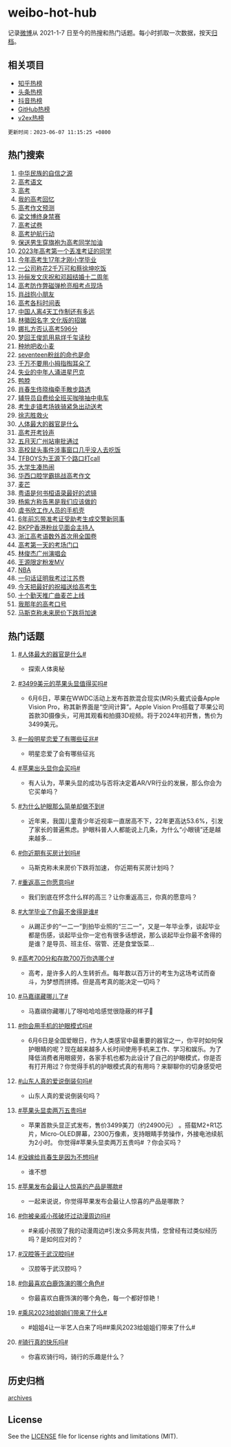 # weibo-hot-hub

记录[微博](https://www.weibo.com)从 2021-1-7 日至今的热搜和热门话题。每小时抓取一次数据，按天[归档](archives)。

## 相关项目

- [知乎热榜](https://github.com/lonnyzhang423/zhihu-hot-hub)
- [头条热榜](https://github.com/lonnyzhang423/toutiao-hot-hub)
- [抖音热榜](https://github.com/lonnyzhang423/douyin-hot-hub)
- [GitHub热榜](https://github.com/lonnyzhang423/github-hot-hub)
- [v2ex热榜](https://github.com/lonnyzhang423/v2ex-hot-hub)


`更新时间：2023-06-07 11:15:25 +0800`

## 热门搜索

1. [中华民族的自信之源](https://m.weibo.cn/search?containerid=100103type%3D1%26t%3D10%26q%3D%23%E4%B8%AD%E5%8D%8E%E6%B0%91%E6%97%8F%E7%9A%84%E8%87%AA%E4%BF%A1%E4%B9%8B%E6%BA%90%23&stream_entry_id=51&isnewpage=1&extparam=seat%3D1%26stream_entry_id%3D51%26c_type%3D51%26dgr%3D0%26cate%3D10103%26pos%3D0%26filter_type%3Drealtimehot%26display_time%3D1686107724%26pre_seqid%3D168610772413801970589&luicode=10000011&lfid=106003type%253D25%2526t%253D3%2526disable_hot%253D1%2526filter_type%253Drealtimehot)
1. [高考语文](https://m.weibo.cn/search?containerid=100103type%3D1%26t%3D10%26q%3D%E9%AB%98%E8%80%83%E8%AF%AD%E6%96%87&stream_entry_id=31&isnewpage=1&extparam=seat%3D1%26filter_type%3Drealtimehot%26c_type%3D31%26q%3D%25E9%25AB%2598%25E8%2580%2583%25E8%25AF%25AD%25E6%2596%2587%26pos%3D0%26stream_entry_id%3D31%26lcate%3D5001%26flag%3D4%26dgr%3D0%26realpos%3D1%26cate%3D5001%26band_rank%3D1%26display_time%3D1686107724%26pre_seqid%3D168610772413801970589&luicode=10000011&lfid=106003type%253D25%2526t%253D3%2526disable_hot%253D1%2526filter_type%253Drealtimehot)
1. [高考](https://m.weibo.cn/search?containerid=100103type%3D1%26t%3D10%26q%3D%E9%AB%98%E8%80%83&stream_entry_id=31&isnewpage=1&extparam=seat%3D1%26filter_type%3Drealtimehot%26c_type%3D31%26q%3D%25E9%25AB%2598%25E8%2580%2583%26pos%3D1%26stream_entry_id%3D31%26lcate%3D5001%26flag%3D4%26dgr%3D0%26realpos%3D2%26cate%3D5001%26band_rank%3D2%26display_time%3D1686107724%26pre_seqid%3D168610772413801970589&luicode=10000011&lfid=106003type%253D25%2526t%253D3%2526disable_hot%253D1%2526filter_type%253Drealtimehot)
1. [我的高考回忆](https://m.weibo.cn/search?containerid=100103type%3D1%26t%3D10%26q%3D%23%E6%88%91%E7%9A%84%E9%AB%98%E8%80%83%E5%9B%9E%E5%BF%86%23&stream_entry_id=31&isnewpage=1&extparam=seat%3D1%26filter_type%3Drealtimehot%26c_type%3D31%26q%3D%2523%25E6%2588%2591%25E7%259A%2584%25E9%25AB%2598%25E8%2580%2583%25E5%259B%259E%25E5%25BF%2586%2523%26pos%3D2%26stream_entry_id%3D31%26lcate%3D5001%26flag%3D0%26dgr%3D0%26realpos%3D3%26cate%3D5001%26band_rank%3D3%26display_time%3D1686107724%26pre_seqid%3D168610772413801970589&luicode=10000011&lfid=106003type%253D25%2526t%253D3%2526disable_hot%253D1%2526filter_type%253Drealtimehot)
1. [高考作文预测](https://m.weibo.cn/search?containerid=100103type%3D1%26t%3D10%26q%3D%23%E9%AB%98%E8%80%83%E4%BD%9C%E6%96%87%E9%A2%84%E6%B5%8B%23&stream_entry_id=31&isnewpage=1&extparam=seat%3D1%26filter_type%3Drealtimehot%26c_type%3D31%26q%3D%2523%25E9%25AB%2598%25E8%2580%2583%25E4%25BD%259C%25E6%2596%2587%25E9%25A2%2584%25E6%25B5%258B%2523%26pos%3D3%26stream_entry_id%3D31%26lcate%3D5001%26flag%3D0%26dgr%3D0%26realpos%3D4%26cate%3D5001%26band_rank%3D4%26display_time%3D1686107724%26pre_seqid%3D168610772413801970589&luicode=10000011&lfid=106003type%253D25%2526t%253D3%2526disable_hot%253D1%2526filter_type%253Drealtimehot)
1. [梁文博终身禁赛](https://m.weibo.cn/search?containerid=100103type%3D1%26t%3D10%26q%3D%23%E6%A2%81%E6%96%87%E5%8D%9A%E7%BB%88%E8%BA%AB%E7%A6%81%E8%B5%9B%23&stream_entry_id=31&isnewpage=1&extparam=seat%3D1%26filter_type%3Drealtimehot%26c_type%3D31%26q%3D%2523%25E6%25A2%2581%25E6%2596%2587%25E5%258D%259A%25E7%25BB%2588%25E8%25BA%25AB%25E7%25A6%2581%25E8%25B5%259B%2523%26pos%3D4%26stream_entry_id%3D31%26lcate%3D5001%26flag%3D2%26dgr%3D0%26realpos%3D5%26cate%3D5001%26band_rank%3D5%26display_time%3D1686107724%26pre_seqid%3D168610772413801970589&luicode=10000011&lfid=106003type%253D25%2526t%253D3%2526disable_hot%253D1%2526filter_type%253Drealtimehot)
1. [高考试卷](https://m.weibo.cn/search?containerid=100103type%3D1%26t%3D10%26q%3D%23%E9%AB%98%E8%80%83%E8%AF%95%E5%8D%B7%23&stream_entry_id=31&isnewpage=1&extparam=seat%3D1%26filter_type%3Drealtimehot%26c_type%3D31%26q%3D%2523%25E9%25AB%2598%25E8%2580%2583%25E8%25AF%2595%25E5%258D%25B7%2523%26pos%3D5%26stream_entry_id%3D31%26lcate%3D5001%26flag%3D1%26dgr%3D0%26realpos%3D6%26cate%3D5001%26band_rank%3D6%26display_time%3D1686107724%26pre_seqid%3D168610772413801970589&luicode=10000011&lfid=106003type%253D25%2526t%253D3%2526disable_hot%253D1%2526filter_type%253Drealtimehot)
1. [高考护航行动](https://m.weibo.cn/search?containerid=100103type%3D1%26t%3D10%26q%3D%23%E9%AB%98%E8%80%83%E6%8A%A4%E8%88%AA%E8%A1%8C%E5%8A%A8%23&stream_entry_id=31&isnewpage=1&extparam=seat%3D1%26filter_type%3Drealtimehot%26c_type%3D31%26adid%3D191638%26q%3D%2523%25E9%25AB%2598%25E8%2580%2583%25E6%258A%25A4%25E8%2588%25AA%25E8%25A1%258C%25E5%258A%25A8%2523%26pos%3D6%26stream_entry_id%3D31%26lcate%3D5001%26is_ad_pos%3D1%26dgr%3D0%26cate%3D5001%26band_rank%3D7%26display_time%3D1686107724%26pre_seqid%3D168610772413801970589&luicode=10000011&lfid=106003type%253D25%2526t%253D3%2526disable_hot%253D1%2526filter_type%253Drealtimehot)
1. [保送男生穿旗袍为高考同学加油](https://m.weibo.cn/search?containerid=100103type%3D1%26t%3D10%26q%3D%23%E4%BF%9D%E9%80%81%E7%94%B7%E7%94%9F%E7%A9%BF%E6%97%97%E8%A2%8D%E4%B8%BA%E9%AB%98%E8%80%83%E5%90%8C%E5%AD%A6%E5%8A%A0%E6%B2%B9%23&stream_entry_id=31&isnewpage=1&extparam=seat%3D1%26filter_type%3Drealtimehot%26c_type%3D31%26q%3D%2523%25E4%25BF%259D%25E9%2580%2581%25E7%2594%25B7%25E7%2594%259F%25E7%25A9%25BF%25E6%2597%2597%25E8%25A2%258D%25E4%25B8%25BA%25E9%25AB%2598%25E8%2580%2583%25E5%2590%258C%25E5%25AD%25A6%25E5%258A%25A0%25E6%25B2%25B9%2523%26pos%3D7%26stream_entry_id%3D31%26lcate%3D5001%26flag%3D0%26dgr%3D0%26realpos%3D7%26cate%3D5001%26band_rank%3D7%26display_time%3D1686107724%26pre_seqid%3D168610772413801970589&luicode=10000011&lfid=106003type%253D25%2526t%253D3%2526disable_hot%253D1%2526filter_type%253Drealtimehot)
1. [2023年高考第一个丢准考证的同学](https://m.weibo.cn/search?containerid=100103type%3D1%26t%3D10%26q%3D%232023%E5%B9%B4%E9%AB%98%E8%80%83%E7%AC%AC%E4%B8%80%E4%B8%AA%E4%B8%A2%E5%87%86%E8%80%83%E8%AF%81%E7%9A%84%E5%90%8C%E5%AD%A6%23&stream_entry_id=31&isnewpage=1&extparam=seat%3D1%26filter_type%3Drealtimehot%26c_type%3D31%26q%3D%25232023%25E5%25B9%25B4%25E9%25AB%2598%25E8%2580%2583%25E7%25AC%25AC%25E4%25B8%2580%25E4%25B8%25AA%25E4%25B8%25A2%25E5%2587%2586%25E8%2580%2583%25E8%25AF%2581%25E7%259A%2584%25E5%2590%258C%25E5%25AD%25A6%2523%26pos%3D8%26stream_entry_id%3D31%26lcate%3D5001%26flag%3D2%26dgr%3D0%26realpos%3D8%26cate%3D5001%26band_rank%3D8%26display_time%3D1686107724%26pre_seqid%3D168610772413801970589&luicode=10000011&lfid=106003type%253D25%2526t%253D3%2526disable_hot%253D1%2526filter_type%253Drealtimehot)
1. [今年高考生17年才刚小学毕业](https://m.weibo.cn/search?containerid=100103type%3D1%26t%3D10%26q%3D%23%E4%BB%8A%E5%B9%B4%E9%AB%98%E8%80%83%E7%94%9F17%E5%B9%B4%E6%89%8D%E5%88%9A%E5%B0%8F%E5%AD%A6%E6%AF%95%E4%B8%9A%23&stream_entry_id=31&isnewpage=1&extparam=seat%3D1%26filter_type%3Drealtimehot%26c_type%3D31%26q%3D%2523%25E4%25BB%258A%25E5%25B9%25B4%25E9%25AB%2598%25E8%2580%2583%25E7%2594%259F17%25E5%25B9%25B4%25E6%2589%258D%25E5%2588%259A%25E5%25B0%258F%25E5%25AD%25A6%25E6%25AF%2595%25E4%25B8%259A%2523%26pos%3D9%26stream_entry_id%3D31%26lcate%3D5001%26flag%3D16%26dgr%3D0%26realpos%3D9%26cate%3D5001%26band_rank%3D9%26display_time%3D1686107724%26pre_seqid%3D168610772413801970589&luicode=10000011&lfid=106003type%253D25%2526t%253D3%2526disable_hot%253D1%2526filter_type%253Drealtimehot)
1. [一公司称花2千万可和蔡徐坤吃饭](https://m.weibo.cn/search?containerid=100103type%3D1%26t%3D10%26q%3D%23%E4%B8%80%E5%85%AC%E5%8F%B8%E7%A7%B0%E8%8A%B12%E5%8D%83%E4%B8%87%E5%8F%AF%E5%92%8C%E8%94%A1%E5%BE%90%E5%9D%A4%E5%90%83%E9%A5%AD%23&stream_entry_id=31&isnewpage=1&extparam=seat%3D1%26filter_type%3Drealtimehot%26c_type%3D31%26q%3D%2523%25E4%25B8%2580%25E5%2585%25AC%25E5%258F%25B8%25E7%25A7%25B0%25E8%258A%25B12%25E5%258D%2583%25E4%25B8%2587%25E5%258F%25AF%25E5%2592%258C%25E8%2594%25A1%25E5%25BE%2590%25E5%259D%25A4%25E5%2590%2583%25E9%25A5%25AD%2523%26pos%3D10%26stream_entry_id%3D31%26lcate%3D5001%26flag%3D2%26dgr%3D0%26realpos%3D10%26cate%3D5001%26band_rank%3D10%26display_time%3D1686107724%26pre_seqid%3D168610772413801970589&luicode=10000011&lfid=106003type%253D25%2526t%253D3%2526disable_hot%253D1%2526filter_type%253Drealtimehot)
1. [孙俪发文庆祝和邓超结婚十二周年](https://m.weibo.cn/search?containerid=100103type%3D1%26t%3D10%26q%3D%23%E5%AD%99%E4%BF%AA%E5%8F%91%E6%96%87%E5%BA%86%E7%A5%9D%E5%92%8C%E9%82%93%E8%B6%85%E7%BB%93%E5%A9%9A%E5%8D%81%E4%BA%8C%E5%91%A8%E5%B9%B4%23&stream_entry_id=31&isnewpage=1&extparam=seat%3D1%26filter_type%3Drealtimehot%26c_type%3D31%26q%3D%2523%25E5%25AD%2599%25E4%25BF%25AA%25E5%258F%2591%25E6%2596%2587%25E5%25BA%2586%25E7%25A5%259D%25E5%2592%258C%25E9%2582%2593%25E8%25B6%2585%25E7%25BB%2593%25E5%25A9%259A%25E5%258D%2581%25E4%25BA%258C%25E5%2591%25A8%25E5%25B9%25B4%2523%26pos%3D11%26stream_entry_id%3D31%26lcate%3D5001%26flag%3D1%26dgr%3D0%26realpos%3D11%26cate%3D5001%26band_rank%3D11%26display_time%3D1686107724%26pre_seqid%3D168610772413801970589&luicode=10000011&lfid=106003type%253D25%2526t%253D3%2526disable_hot%253D1%2526filter_type%253Drealtimehot)
1. [高考防作弊磁弹枪亮相考点现场](https://m.weibo.cn/search?containerid=100103type%3D1%26t%3D10%26q%3D%23%E9%AB%98%E8%80%83%E9%98%B2%E4%BD%9C%E5%BC%8A%E7%A3%81%E5%BC%B9%E6%9E%AA%E4%BA%AE%E7%9B%B8%E8%80%83%E7%82%B9%E7%8E%B0%E5%9C%BA%23&stream_entry_id=31&isnewpage=1&extparam=seat%3D1%26filter_type%3Drealtimehot%26c_type%3D31%26q%3D%2523%25E9%25AB%2598%25E8%2580%2583%25E9%2598%25B2%25E4%25BD%259C%25E5%25BC%258A%25E7%25A3%2581%25E5%25BC%25B9%25E6%259E%25AA%25E4%25BA%25AE%25E7%259B%25B8%25E8%2580%2583%25E7%2582%25B9%25E7%258E%25B0%25E5%259C%25BA%2523%26pos%3D12%26stream_entry_id%3D31%26lcate%3D5001%26flag%3D1%26dgr%3D0%26realpos%3D12%26cate%3D5001%26band_rank%3D12%26display_time%3D1686107724%26pre_seqid%3D168610772413801970589&luicode=10000011&lfid=106003type%253D25%2526t%253D3%2526disable_hot%253D1%2526filter_type%253Drealtimehot)
1. [肖战抱小朋友](https://m.weibo.cn/search?containerid=100103type%3D1%26t%3D10%26q%3D%23%E8%82%96%E6%88%98%E6%8A%B1%E5%B0%8F%E6%9C%8B%E5%8F%8B%23&stream_entry_id=31&isnewpage=1&extparam=seat%3D1%26filter_type%3Drealtimehot%26c_type%3D31%26q%3D%2523%25E8%2582%2596%25E6%2588%2598%25E6%258A%25B1%25E5%25B0%258F%25E6%259C%258B%25E5%258F%258B%2523%26pos%3D13%26stream_entry_id%3D31%26lcate%3D5001%26flag%3D1%26dgr%3D0%26realpos%3D13%26cate%3D5001%26band_rank%3D13%26display_time%3D1686107724%26pre_seqid%3D168610772413801970589&luicode=10000011&lfid=106003type%253D25%2526t%253D3%2526disable_hot%253D1%2526filter_type%253Drealtimehot)
1. [高考各科时间表](https://m.weibo.cn/search?containerid=100103type%3D1%26t%3D10%26q%3D%23%E9%AB%98%E8%80%83%E5%90%84%E7%A7%91%E6%97%B6%E9%97%B4%E8%A1%A8%23&stream_entry_id=31&isnewpage=1&extparam=seat%3D1%26filter_type%3Drealtimehot%26c_type%3D31%26q%3D%2523%25E9%25AB%2598%25E8%2580%2583%25E5%2590%2584%25E7%25A7%2591%25E6%2597%25B6%25E9%2597%25B4%25E8%25A1%25A8%2523%26pos%3D14%26stream_entry_id%3D31%26lcate%3D5001%26flag%3D0%26dgr%3D0%26realpos%3D14%26cate%3D5001%26band_rank%3D14%26display_time%3D1686107724%26pre_seqid%3D168610772413801970589&luicode=10000011&lfid=106003type%253D25%2526t%253D3%2526disable_hot%253D1%2526filter_type%253Drealtimehot)
1. [中国人离4天工作制还有多远](https://m.weibo.cn/search?containerid=100103type%3D1%26t%3D10%26q%3D%23%E4%B8%AD%E5%9B%BD%E4%BA%BA%E7%A6%BB4%E5%A4%A9%E5%B7%A5%E4%BD%9C%E5%88%B6%E8%BF%98%E6%9C%89%E5%A4%9A%E8%BF%9C%23&stream_entry_id=31&isnewpage=1&extparam=seat%3D1%26filter_type%3Drealtimehot%26c_type%3D31%26q%3D%2523%25E4%25B8%25AD%25E5%259B%25BD%25E4%25BA%25BA%25E7%25A6%25BB4%25E5%25A4%25A9%25E5%25B7%25A5%25E4%25BD%259C%25E5%2588%25B6%25E8%25BF%2598%25E6%259C%2589%25E5%25A4%259A%25E8%25BF%259C%2523%26pos%3D15%26stream_entry_id%3D31%26lcate%3D5001%26flag%3D1%26dgr%3D0%26realpos%3D15%26cate%3D5001%26band_rank%3D15%26display_time%3D1686107724%26pre_seqid%3D168610772413801970589&luicode=10000011&lfid=106003type%253D25%2526t%253D3%2526disable_hot%253D1%2526filter_type%253Drealtimehot)
1. [林徽因名字 文化版的招娣](https://m.weibo.cn/search?containerid=100103type%3D1%26t%3D10%26q%3D%E6%9E%97%E5%BE%BD%E5%9B%A0%E5%90%8D%E5%AD%97+%E6%96%87%E5%8C%96%E7%89%88%E7%9A%84%E6%8B%9B%E5%A8%A3&stream_entry_id=31&isnewpage=1&extparam=seat%3D1%26filter_type%3Drealtimehot%26c_type%3D31%26q%3D%25E6%259E%2597%25E5%25BE%25BD%25E5%259B%25A0%25E5%2590%258D%25E5%25AD%2597%2520%25E6%2596%2587%25E5%258C%2596%25E7%2589%2588%25E7%259A%2584%25E6%258B%259B%25E5%25A8%25A3%26pos%3D16%26stream_entry_id%3D31%26lcate%3D5001%26flag%3D2%26dgr%3D0%26realpos%3D16%26cate%3D5001%26band_rank%3D16%26display_time%3D1686107724%26pre_seqid%3D168610772413801970589&luicode=10000011&lfid=106003type%253D25%2526t%253D3%2526disable_hot%253D1%2526filter_type%253Drealtimehot)
1. [娜扎方否认高考596分](https://m.weibo.cn/search?containerid=100103type%3D1%26t%3D10%26q%3D%23%E5%A8%9C%E6%89%8E%E6%96%B9%E5%90%A6%E8%AE%A4%E9%AB%98%E8%80%83596%E5%88%86%23&stream_entry_id=31&isnewpage=1&extparam=seat%3D1%26filter_type%3Drealtimehot%26c_type%3D31%26q%3D%2523%25E5%25A8%259C%25E6%2589%258E%25E6%2596%25B9%25E5%2590%25A6%25E8%25AE%25A4%25E9%25AB%2598%25E8%2580%2583596%25E5%2588%2586%2523%26pos%3D17%26stream_entry_id%3D31%26lcate%3D5001%26flag%3D2%26dgr%3D0%26realpos%3D17%26cate%3D5001%26band_rank%3D17%26display_time%3D1686107724%26pre_seqid%3D168610772413801970589&luicode=10000011&lfid=106003type%253D25%2526t%253D3%2526disable_hot%253D1%2526filter_type%253Drealtimehot)
1. [梦回王俊凯用易烊千玺读秒](https://m.weibo.cn/search?containerid=100103type%3D1%26t%3D10%26q%3D%23%E6%A2%A6%E5%9B%9E%E7%8E%8B%E4%BF%8A%E5%87%AF%E7%94%A8%E6%98%93%E7%83%8A%E5%8D%83%E7%8E%BA%E8%AF%BB%E7%A7%92%23&stream_entry_id=31&isnewpage=1&extparam=seat%3D1%26filter_type%3Drealtimehot%26c_type%3D31%26q%3D%2523%25E6%25A2%25A6%25E5%259B%259E%25E7%258E%258B%25E4%25BF%258A%25E5%2587%25AF%25E7%2594%25A8%25E6%2598%2593%25E7%2583%258A%25E5%258D%2583%25E7%258E%25BA%25E8%25AF%25BB%25E7%25A7%2592%2523%26pos%3D18%26stream_entry_id%3D31%26lcate%3D5001%26flag%3D2%26dgr%3D0%26realpos%3D18%26cate%3D5001%26band_rank%3D18%26display_time%3D1686107724%26pre_seqid%3D168610772413801970589&luicode=10000011&lfid=106003type%253D25%2526t%253D3%2526disable_hot%253D1%2526filter_type%253Drealtimehot)
1. [种地吧收小麦](https://m.weibo.cn/search?containerid=100103type%3D1%26t%3D10%26q%3D%E7%A7%8D%E5%9C%B0%E5%90%A7%E6%94%B6%E5%B0%8F%E9%BA%A6&stream_entry_id=31&isnewpage=1&extparam=seat%3D1%26filter_type%3Drealtimehot%26c_type%3D31%26q%3D%25E7%25A7%258D%25E5%259C%25B0%25E5%2590%25A7%25E6%2594%25B6%25E5%25B0%258F%25E9%25BA%25A6%26pos%3D19%26stream_entry_id%3D31%26lcate%3D5001%26flag%3D0%26dgr%3D0%26realpos%3D19%26cate%3D5001%26band_rank%3D19%26display_time%3D1686107724%26pre_seqid%3D168610772413801970589&luicode=10000011&lfid=106003type%253D25%2526t%253D3%2526disable_hot%253D1%2526filter_type%253Drealtimehot)
1. [seventeen粉丝的命也是命](https://m.weibo.cn/search?containerid=100103type%3D1%26t%3D10%26q%3D%23seventeen%E7%B2%89%E4%B8%9D%E7%9A%84%E5%91%BD%E4%B9%9F%E6%98%AF%E5%91%BD%23&stream_entry_id=31&isnewpage=1&extparam=seat%3D1%26filter_type%3Drealtimehot%26c_type%3D31%26q%3D%2523seventeen%25E7%25B2%2589%25E4%25B8%259D%25E7%259A%2584%25E5%2591%25BD%25E4%25B9%259F%25E6%2598%25AF%25E5%2591%25BD%2523%26pos%3D20%26stream_entry_id%3D31%26lcate%3D5001%26flag%3D0%26dgr%3D0%26realpos%3D20%26cate%3D5001%26band_rank%3D20%26display_time%3D1686107724%26pre_seqid%3D168610772413801970589&luicode=10000011&lfid=106003type%253D25%2526t%253D3%2526disable_hot%253D1%2526filter_type%253Drealtimehot)
1. [千万不要用小拇指掏耳朵了](https://m.weibo.cn/search?containerid=100103type%3D1%26t%3D10%26q%3D%23%E5%8D%83%E4%B8%87%E4%B8%8D%E8%A6%81%E7%94%A8%E5%B0%8F%E6%8B%87%E6%8C%87%E6%8E%8F%E8%80%B3%E6%9C%B5%E4%BA%86%23&stream_entry_id=31&isnewpage=1&extparam=seat%3D1%26filter_type%3Drealtimehot%26c_type%3D31%26q%3D%2523%25E5%258D%2583%25E4%25B8%2587%25E4%25B8%258D%25E8%25A6%2581%25E7%2594%25A8%25E5%25B0%258F%25E6%258B%2587%25E6%258C%2587%25E6%258E%258F%25E8%2580%25B3%25E6%259C%25B5%25E4%25BA%2586%2523%26pos%3D21%26stream_entry_id%3D31%26lcate%3D5001%26flag%3D2%26dgr%3D0%26realpos%3D21%26cate%3D5001%26band_rank%3D21%26display_time%3D1686107724%26pre_seqid%3D168610772413801970589&luicode=10000011&lfid=106003type%253D25%2526t%253D3%2526disable_hot%253D1%2526filter_type%253Drealtimehot)
1. [失业的中年人涌进星巴克](https://m.weibo.cn/search?containerid=100103type%3D1%26t%3D10%26q%3D%23%E5%A4%B1%E4%B8%9A%E7%9A%84%E4%B8%AD%E5%B9%B4%E4%BA%BA%E6%B6%8C%E8%BF%9B%E6%98%9F%E5%B7%B4%E5%85%8B%23&stream_entry_id=31&isnewpage=1&extparam=seat%3D1%26filter_type%3Drealtimehot%26c_type%3D31%26q%3D%2523%25E5%25A4%25B1%25E4%25B8%259A%25E7%259A%2584%25E4%25B8%25AD%25E5%25B9%25B4%25E4%25BA%25BA%25E6%25B6%258C%25E8%25BF%259B%25E6%2598%259F%25E5%25B7%25B4%25E5%2585%258B%2523%26pos%3D22%26stream_entry_id%3D31%26lcate%3D5001%26flag%3D0%26dgr%3D0%26realpos%3D22%26cate%3D5001%26band_rank%3D22%26display_time%3D1686107724%26pre_seqid%3D168610772413801970589&luicode=10000011&lfid=106003type%253D25%2526t%253D3%2526disable_hot%253D1%2526filter_type%253Drealtimehot)
1. [鸭脖](https://m.weibo.cn/search?containerid=100103type%3D1%26t%3D10%26q%3D%E9%B8%AD%E8%84%96&stream_entry_id=31&isnewpage=1&extparam=seat%3D1%26filter_type%3Drealtimehot%26c_type%3D31%26q%3D%25E9%25B8%25AD%25E8%2584%2596%26pos%3D23%26stream_entry_id%3D31%26lcate%3D5001%26flag%3D1%26dgr%3D0%26realpos%3D23%26cate%3D5001%26band_rank%3D23%26display_time%3D1686107724%26pre_seqid%3D168610772413801970589&luicode=10000011&lfid=106003type%253D25%2526t%253D3%2526disable_hot%253D1%2526filter_type%253Drealtimehot)
1. [肖春生佟晓梅牵手散步路透](https://m.weibo.cn/search?containerid=100103type%3D1%26t%3D10%26q%3D%23%E8%82%96%E6%98%A5%E7%94%9F%E4%BD%9F%E6%99%93%E6%A2%85%E7%89%B5%E6%89%8B%E6%95%A3%E6%AD%A5%E8%B7%AF%E9%80%8F%23&stream_entry_id=31&isnewpage=1&extparam=seat%3D1%26filter_type%3Drealtimehot%26c_type%3D31%26q%3D%2523%25E8%2582%2596%25E6%2598%25A5%25E7%2594%259F%25E4%25BD%259F%25E6%2599%2593%25E6%25A2%2585%25E7%2589%25B5%25E6%2589%258B%25E6%2595%25A3%25E6%25AD%25A5%25E8%25B7%25AF%25E9%2580%258F%2523%26pos%3D24%26stream_entry_id%3D31%26lcate%3D5001%26flag%3D1%26dgr%3D0%26realpos%3D24%26cate%3D5001%26band_rank%3D24%26display_time%3D1686107724%26pre_seqid%3D168610772413801970589&luicode=10000011&lfid=106003type%253D25%2526t%253D3%2526disable_hot%253D1%2526filter_type%253Drealtimehot)
1. [辅导员自费给全班买咖啡抽中电车](https://m.weibo.cn/search?containerid=100103type%3D1%26t%3D10%26q%3D%23%E8%BE%85%E5%AF%BC%E5%91%98%E8%87%AA%E8%B4%B9%E7%BB%99%E5%85%A8%E7%8F%AD%E4%B9%B0%E5%92%96%E5%95%A1%E6%8A%BD%E4%B8%AD%E7%94%B5%E8%BD%A6%23&stream_entry_id=31&isnewpage=1&extparam=seat%3D1%26filter_type%3Drealtimehot%26c_type%3D31%26q%3D%2523%25E8%25BE%2585%25E5%25AF%25BC%25E5%2591%2598%25E8%2587%25AA%25E8%25B4%25B9%25E7%25BB%2599%25E5%2585%25A8%25E7%258F%25AD%25E4%25B9%25B0%25E5%2592%2596%25E5%2595%25A1%25E6%258A%25BD%25E4%25B8%25AD%25E7%2594%25B5%25E8%25BD%25A6%2523%26pos%3D25%26stream_entry_id%3D31%26lcate%3D5001%26flag%3D0%26dgr%3D0%26realpos%3D25%26cate%3D5001%26band_rank%3D25%26display_time%3D1686107724%26pre_seqid%3D168610772413801970589&luicode=10000011&lfid=106003type%253D25%2526t%253D3%2526disable_hot%253D1%2526filter_type%253Drealtimehot)
1. [考生走错考场铁骑紧急出动送考](https://m.weibo.cn/search?containerid=100103type%3D1%26t%3D10%26q%3D%23%E8%80%83%E7%94%9F%E8%B5%B0%E9%94%99%E8%80%83%E5%9C%BA%E9%93%81%E9%AA%91%E7%B4%A7%E6%80%A5%E5%87%BA%E5%8A%A8%E9%80%81%E8%80%83%23&stream_entry_id=31&isnewpage=1&extparam=seat%3D1%26filter_type%3Drealtimehot%26c_type%3D31%26q%3D%2523%25E8%2580%2583%25E7%2594%259F%25E8%25B5%25B0%25E9%2594%2599%25E8%2580%2583%25E5%259C%25BA%25E9%2593%2581%25E9%25AA%2591%25E7%25B4%25A7%25E6%2580%25A5%25E5%2587%25BA%25E5%258A%25A8%25E9%2580%2581%25E8%2580%2583%2523%26pos%3D26%26stream_entry_id%3D31%26lcate%3D5001%26flag%3D1%26dgr%3D0%26realpos%3D26%26cate%3D5001%26band_rank%3D26%26display_time%3D1686107724%26pre_seqid%3D168610772413801970589&luicode=10000011&lfid=106003type%253D25%2526t%253D3%2526disable_hot%253D1%2526filter_type%253Drealtimehot)
1. [徐志胜救火](https://m.weibo.cn/search?containerid=100103type%3D1%26t%3D10%26q%3D%E5%BE%90%E5%BF%97%E8%83%9C%E6%95%91%E7%81%AB&stream_entry_id=31&isnewpage=1&extparam=seat%3D1%26filter_type%3Drealtimehot%26c_type%3D31%26q%3D%25E5%25BE%2590%25E5%25BF%2597%25E8%2583%259C%25E6%2595%2591%25E7%2581%25AB%26pos%3D27%26stream_entry_id%3D31%26lcate%3D5001%26flag%3D0%26dgr%3D0%26realpos%3D27%26cate%3D5001%26band_rank%3D27%26display_time%3D1686107724%26pre_seqid%3D168610772413801970589&luicode=10000011&lfid=106003type%253D25%2526t%253D3%2526disable_hot%253D1%2526filter_type%253Drealtimehot)
1. [人体最大的器官是什么](https://m.weibo.cn/search?containerid=100103type%3D1%26t%3D10%26q%3D%23%E4%BA%BA%E4%BD%93%E6%9C%80%E5%A4%A7%E7%9A%84%E5%99%A8%E5%AE%98%E6%98%AF%E4%BB%80%E4%B9%88%23&stream_entry_id=31&isnewpage=1&extparam=seat%3D1%26filter_type%3Drealtimehot%26c_type%3D31%26q%3D%2523%25E4%25BA%25BA%25E4%25BD%2593%25E6%259C%2580%25E5%25A4%25A7%25E7%259A%2584%25E5%2599%25A8%25E5%25AE%2598%25E6%2598%25AF%25E4%25BB%2580%25E4%25B9%2588%2523%26pos%3D28%26stream_entry_id%3D31%26lcate%3D5001%26flag%3D0%26dgr%3D0%26realpos%3D28%26cate%3D5001%26band_rank%3D28%26display_time%3D1686107724%26pre_seqid%3D168610772413801970589&luicode=10000011&lfid=106003type%253D25%2526t%253D3%2526disable_hot%253D1%2526filter_type%253Drealtimehot)
1. [高考开考铃声](https://m.weibo.cn/search?containerid=100103type%3D1%26t%3D10%26q%3D%23%E9%AB%98%E8%80%83%E5%BC%80%E8%80%83%E9%93%83%E5%A3%B0%23&stream_entry_id=31&isnewpage=1&extparam=seat%3D1%26filter_type%3Drealtimehot%26c_type%3D31%26q%3D%2523%25E9%25AB%2598%25E8%2580%2583%25E5%25BC%2580%25E8%2580%2583%25E9%2593%2583%25E5%25A3%25B0%2523%26pos%3D29%26stream_entry_id%3D31%26lcate%3D5001%26flag%3D1%26dgr%3D0%26realpos%3D29%26cate%3D5001%26band_rank%3D29%26display_time%3D1686107724%26pre_seqid%3D168610772413801970589&luicode=10000011&lfid=106003type%253D25%2526t%253D3%2526disable_hot%253D1%2526filter_type%253Drealtimehot)
1. [五月天广州站审批通过](https://m.weibo.cn/search?containerid=100103type%3D1%26t%3D10%26q%3D%E4%BA%94%E6%9C%88%E5%A4%A9%E5%B9%BF%E5%B7%9E%E7%AB%99%E5%AE%A1%E6%89%B9%E9%80%9A%E8%BF%87&stream_entry_id=31&isnewpage=1&extparam=seat%3D1%26filter_type%3Drealtimehot%26c_type%3D31%26q%3D%25E4%25BA%2594%25E6%259C%2588%25E5%25A4%25A9%25E5%25B9%25BF%25E5%25B7%259E%25E7%25AB%2599%25E5%25AE%25A1%25E6%2589%25B9%25E9%2580%259A%25E8%25BF%2587%26pos%3D30%26stream_entry_id%3D31%26lcate%3D5001%26flag%3D1%26dgr%3D0%26realpos%3D30%26cate%3D5001%26band_rank%3D30%26display_time%3D1686107724%26pre_seqid%3D168610772413801970589&luicode=10000011&lfid=106003type%253D25%2526t%253D3%2526disable_hot%253D1%2526filter_type%253Drealtimehot)
1. [高校鼠头事件涉事窗口几乎没人去吃饭](https://m.weibo.cn/search?containerid=100103type%3D1%26t%3D10%26q%3D%23%E9%AB%98%E6%A0%A1%E9%BC%A0%E5%A4%B4%E4%BA%8B%E4%BB%B6%E6%B6%89%E4%BA%8B%E7%AA%97%E5%8F%A3%E5%87%A0%E4%B9%8E%E6%B2%A1%E4%BA%BA%E5%8E%BB%E5%90%83%E9%A5%AD%23&stream_entry_id=31&isnewpage=1&extparam=seat%3D1%26filter_type%3Drealtimehot%26c_type%3D31%26q%3D%2523%25E9%25AB%2598%25E6%25A0%25A1%25E9%25BC%25A0%25E5%25A4%25B4%25E4%25BA%258B%25E4%25BB%25B6%25E6%25B6%2589%25E4%25BA%258B%25E7%25AA%2597%25E5%258F%25A3%25E5%2587%25A0%25E4%25B9%258E%25E6%25B2%25A1%25E4%25BA%25BA%25E5%258E%25BB%25E5%2590%2583%25E9%25A5%25AD%2523%26pos%3D31%26stream_entry_id%3D31%26lcate%3D5001%26flag%3D0%26dgr%3D0%26realpos%3D31%26cate%3D5001%26band_rank%3D31%26display_time%3D1686107724%26pre_seqid%3D168610772413801970589&luicode=10000011&lfid=106003type%253D25%2526t%253D3%2526disable_hot%253D1%2526filter_type%253Drealtimehot)
1. [TFBOYS为王源下个路口打call](https://m.weibo.cn/search?containerid=100103type%3D1%26t%3D10%26q%3D%23TFBOYS%E4%B8%BA%E7%8E%8B%E6%BA%90%E4%B8%8B%E4%B8%AA%E8%B7%AF%E5%8F%A3%E6%89%93call%23&stream_entry_id=31&isnewpage=1&extparam=seat%3D1%26filter_type%3Drealtimehot%26c_type%3D31%26q%3D%2523TFBOYS%25E4%25B8%25BA%25E7%258E%258B%25E6%25BA%2590%25E4%25B8%258B%25E4%25B8%25AA%25E8%25B7%25AF%25E5%258F%25A3%25E6%2589%2593call%2523%26pos%3D32%26stream_entry_id%3D31%26lcate%3D5001%26flag%3D1%26dgr%3D0%26realpos%3D32%26cate%3D5001%26band_rank%3D32%26display_time%3D1686107724%26pre_seqid%3D168610772413801970589&luicode=10000011&lfid=106003type%253D25%2526t%253D3%2526disable_hot%253D1%2526filter_type%253Drealtimehot)
1. [大学生凑热闹](https://m.weibo.cn/search?containerid=100103type%3D1%26t%3D10%26q%3D%E5%A4%A7%E5%AD%A6%E7%94%9F%E5%87%91%E7%83%AD%E9%97%B9&stream_entry_id=31&isnewpage=1&extparam=seat%3D1%26filter_type%3Drealtimehot%26c_type%3D31%26q%3D%25E5%25A4%25A7%25E5%25AD%25A6%25E7%2594%259F%25E5%2587%2591%25E7%2583%25AD%25E9%2597%25B9%26pos%3D33%26stream_entry_id%3D31%26lcate%3D5001%26flag%3D1%26dgr%3D0%26realpos%3D33%26cate%3D5001%26band_rank%3D33%26display_time%3D1686107724%26pre_seqid%3D168610772413801970589&luicode=10000011&lfid=106003type%253D25%2526t%253D3%2526disable_hot%253D1%2526filter_type%253Drealtimehot)
1. [华西口腔学霸挑战高考作文](https://m.weibo.cn/search?containerid=100103type%3D1%26t%3D10%26q%3D%23%E5%8D%8E%E8%A5%BF%E5%8F%A3%E8%85%94%E5%AD%A6%E9%9C%B8%E6%8C%91%E6%88%98%E9%AB%98%E8%80%83%E4%BD%9C%E6%96%87%23&stream_entry_id=31&isnewpage=1&extparam=seat%3D1%26filter_type%3Drealtimehot%26c_type%3D31%26q%3D%2523%25E5%258D%258E%25E8%25A5%25BF%25E5%258F%25A3%25E8%2585%2594%25E5%25AD%25A6%25E9%259C%25B8%25E6%258C%2591%25E6%2588%2598%25E9%25AB%2598%25E8%2580%2583%25E4%25BD%259C%25E6%2596%2587%2523%26pos%3D34%26stream_entry_id%3D31%26lcate%3D5001%26flag%3D1%26dgr%3D0%26realpos%3D34%26cate%3D5001%26band_rank%3D34%26display_time%3D1686107724%26pre_seqid%3D168610772413801970589&luicode=10000011&lfid=106003type%253D25%2526t%253D3%2526disable_hot%253D1%2526filter_type%253Drealtimehot)
1. [麦芒](https://m.weibo.cn/search?containerid=100103type%3D1%26t%3D10%26q%3D%E9%BA%A6%E8%8A%92&stream_entry_id=31&isnewpage=1&extparam=seat%3D1%26filter_type%3Drealtimehot%26c_type%3D31%26q%3D%25E9%25BA%25A6%25E8%258A%2592%26pos%3D35%26stream_entry_id%3D31%26lcate%3D5001%26flag%3D1%26dgr%3D0%26realpos%3D35%26cate%3D5001%26band_rank%3D35%26display_time%3D1686107724%26pre_seqid%3D168610772413801970589&luicode=10000011&lfid=106003type%253D25%2526t%253D3%2526disable_hot%253D1%2526filter_type%253Drealtimehot)
1. [粤语是何书桓语录最好的滤镜](https://m.weibo.cn/search?containerid=100103type%3D1%26t%3D10%26q%3D%23%E7%B2%A4%E8%AF%AD%E6%98%AF%E4%BD%95%E4%B9%A6%E6%A1%93%E8%AF%AD%E5%BD%95%E6%9C%80%E5%A5%BD%E7%9A%84%E6%BB%A4%E9%95%9C%23&stream_entry_id=31&isnewpage=1&extparam=seat%3D1%26filter_type%3Drealtimehot%26c_type%3D31%26q%3D%2523%25E7%25B2%25A4%25E8%25AF%25AD%25E6%2598%25AF%25E4%25BD%2595%25E4%25B9%25A6%25E6%25A1%2593%25E8%25AF%25AD%25E5%25BD%2595%25E6%259C%2580%25E5%25A5%25BD%25E7%259A%2584%25E6%25BB%25A4%25E9%2595%259C%2523%26pos%3D36%26stream_entry_id%3D31%26lcate%3D5001%26flag%3D1%26dgr%3D0%26realpos%3D36%26cate%3D5001%26band_rank%3D36%26display_time%3D1686107724%26pre_seqid%3D168610772413801970589&luicode=10000011&lfid=106003type%253D25%2526t%253D3%2526disable_hot%253D1%2526filter_type%253Drealtimehot)
1. [杨紫方称告黑是我们应该做的](https://m.weibo.cn/search?containerid=100103type%3D1%26t%3D10%26q%3D%23%E6%9D%A8%E7%B4%AB%E6%96%B9%E7%A7%B0%E5%91%8A%E9%BB%91%E6%98%AF%E6%88%91%E4%BB%AC%E5%BA%94%E8%AF%A5%E5%81%9A%E7%9A%84%23&stream_entry_id=31&isnewpage=1&extparam=seat%3D1%26filter_type%3Drealtimehot%26c_type%3D31%26q%3D%2523%25E6%259D%25A8%25E7%25B4%25AB%25E6%2596%25B9%25E7%25A7%25B0%25E5%2591%258A%25E9%25BB%2591%25E6%2598%25AF%25E6%2588%2591%25E4%25BB%25AC%25E5%25BA%2594%25E8%25AF%25A5%25E5%2581%259A%25E7%259A%2584%2523%26pos%3D37%26stream_entry_id%3D31%26lcate%3D5001%26flag%3D0%26dgr%3D0%26realpos%3D37%26cate%3D5001%26band_rank%3D37%26display_time%3D1686107724%26pre_seqid%3D168610772413801970589&luicode=10000011&lfid=106003type%253D25%2526t%253D3%2526disable_hot%253D1%2526filter_type%253Drealtimehot)
1. [虞书欣工作人员的手机壳](https://m.weibo.cn/search?containerid=100103type%3D1%26t%3D10%26q%3D%23%E8%99%9E%E4%B9%A6%E6%AC%A3%E5%B7%A5%E4%BD%9C%E4%BA%BA%E5%91%98%E7%9A%84%E6%89%8B%E6%9C%BA%E5%A3%B3%23&stream_entry_id=31&isnewpage=1&extparam=seat%3D1%26filter_type%3Drealtimehot%26c_type%3D31%26q%3D%2523%25E8%2599%259E%25E4%25B9%25A6%25E6%25AC%25A3%25E5%25B7%25A5%25E4%25BD%259C%25E4%25BA%25BA%25E5%2591%2598%25E7%259A%2584%25E6%2589%258B%25E6%259C%25BA%25E5%25A3%25B3%2523%26pos%3D38%26stream_entry_id%3D31%26lcate%3D5001%26flag%3D0%26dgr%3D0%26realpos%3D38%26cate%3D5001%26band_rank%3D38%26display_time%3D1686107724%26pre_seqid%3D168610772413801970589&luicode=10000011&lfid=106003type%253D25%2526t%253D3%2526disable_hot%253D1%2526filter_type%253Drealtimehot)
1. [6年前忘带准考证受助考生成交警新同事](https://m.weibo.cn/search?containerid=100103type%3D1%26t%3D10%26q%3D%236%E5%B9%B4%E5%89%8D%E5%BF%98%E5%B8%A6%E5%87%86%E8%80%83%E8%AF%81%E5%8F%97%E5%8A%A9%E8%80%83%E7%94%9F%E6%88%90%E4%BA%A4%E8%AD%A6%E6%96%B0%E5%90%8C%E4%BA%8B%23&stream_entry_id=31&isnewpage=1&extparam=seat%3D1%26filter_type%3Drealtimehot%26c_type%3D31%26q%3D%25236%25E5%25B9%25B4%25E5%2589%258D%25E5%25BF%2598%25E5%25B8%25A6%25E5%2587%2586%25E8%2580%2583%25E8%25AF%2581%25E5%258F%2597%25E5%258A%25A9%25E8%2580%2583%25E7%2594%259F%25E6%2588%2590%25E4%25BA%25A4%25E8%25AD%25A6%25E6%2596%25B0%25E5%2590%258C%25E4%25BA%258B%2523%26pos%3D39%26stream_entry_id%3D31%26lcate%3D5001%26flag%3D0%26dgr%3D0%26realpos%3D39%26cate%3D5001%26band_rank%3D39%26display_time%3D1686107724%26pre_seqid%3D168610772413801970589&luicode=10000011&lfid=106003type%253D25%2526t%253D3%2526disable_hot%253D1%2526filter_type%253Drealtimehot)
1. [BKPP香港粉丝见面会主持人](https://m.weibo.cn/search?containerid=100103type%3D1%26t%3D10%26q%3D%23BKPP%E9%A6%99%E6%B8%AF%E7%B2%89%E4%B8%9D%E8%A7%81%E9%9D%A2%E4%BC%9A%E4%B8%BB%E6%8C%81%E4%BA%BA%23&stream_entry_id=31&isnewpage=1&extparam=seat%3D1%26filter_type%3Drealtimehot%26c_type%3D31%26q%3D%2523BKPP%25E9%25A6%2599%25E6%25B8%25AF%25E7%25B2%2589%25E4%25B8%259D%25E8%25A7%2581%25E9%259D%25A2%25E4%25BC%259A%25E4%25B8%25BB%25E6%258C%2581%25E4%25BA%25BA%2523%26pos%3D40%26stream_entry_id%3D31%26lcate%3D5001%26flag%3D0%26dgr%3D0%26realpos%3D40%26cate%3D5001%26band_rank%3D40%26display_time%3D1686107724%26pre_seqid%3D168610772413801970589&luicode=10000011&lfid=106003type%253D25%2526t%253D3%2526disable_hot%253D1%2526filter_type%253Drealtimehot)
1. [浙江高考语数外首次用全国卷](https://m.weibo.cn/search?containerid=100103type%3D1%26t%3D10%26q%3D%23%E6%B5%99%E6%B1%9F%E9%AB%98%E8%80%83%E8%AF%AD%E6%95%B0%E5%A4%96%E9%A6%96%E6%AC%A1%E7%94%A8%E5%85%A8%E5%9B%BD%E5%8D%B7%23&stream_entry_id=31&isnewpage=1&extparam=seat%3D1%26filter_type%3Drealtimehot%26c_type%3D31%26q%3D%2523%25E6%25B5%2599%25E6%25B1%259F%25E9%25AB%2598%25E8%2580%2583%25E8%25AF%25AD%25E6%2595%25B0%25E5%25A4%2596%25E9%25A6%2596%25E6%25AC%25A1%25E7%2594%25A8%25E5%2585%25A8%25E5%259B%25BD%25E5%258D%25B7%2523%26pos%3D41%26stream_entry_id%3D31%26lcate%3D5001%26flag%3D1%26dgr%3D0%26realpos%3D41%26cate%3D5001%26band_rank%3D41%26display_time%3D1686107724%26pre_seqid%3D168610772413801970589&luicode=10000011&lfid=106003type%253D25%2526t%253D3%2526disable_hot%253D1%2526filter_type%253Drealtimehot)
1. [高考第一天的考场门口](https://m.weibo.cn/search?containerid=100103type%3D1%26t%3D10%26q%3D%23%E9%AB%98%E8%80%83%E7%AC%AC%E4%B8%80%E5%A4%A9%E7%9A%84%E8%80%83%E5%9C%BA%E9%97%A8%E5%8F%A3%23&stream_entry_id=31&isnewpage=1&extparam=seat%3D1%26filter_type%3Drealtimehot%26c_type%3D31%26q%3D%2523%25E9%25AB%2598%25E8%2580%2583%25E7%25AC%25AC%25E4%25B8%2580%25E5%25A4%25A9%25E7%259A%2584%25E8%2580%2583%25E5%259C%25BA%25E9%2597%25A8%25E5%258F%25A3%2523%26pos%3D42%26stream_entry_id%3D31%26lcate%3D5001%26flag%3D1%26dgr%3D0%26realpos%3D42%26cate%3D5001%26band_rank%3D42%26display_time%3D1686107724%26pre_seqid%3D168610772413801970589&luicode=10000011&lfid=106003type%253D25%2526t%253D3%2526disable_hot%253D1%2526filter_type%253Drealtimehot)
1. [林俊杰广州演唱会](https://m.weibo.cn/search?containerid=100103type%3D1%26t%3D10%26q%3D%E6%9E%97%E4%BF%8A%E6%9D%B0%E5%B9%BF%E5%B7%9E%E6%BC%94%E5%94%B1%E4%BC%9A&stream_entry_id=31&isnewpage=1&extparam=seat%3D1%26filter_type%3Drealtimehot%26c_type%3D31%26q%3D%25E6%259E%2597%25E4%25BF%258A%25E6%259D%25B0%25E5%25B9%25BF%25E5%25B7%259E%25E6%25BC%2594%25E5%2594%25B1%25E4%25BC%259A%26pos%3D43%26stream_entry_id%3D31%26lcate%3D5001%26flag%3D1%26dgr%3D0%26realpos%3D43%26cate%3D5001%26band_rank%3D43%26display_time%3D1686107724%26pre_seqid%3D168610772413801970589&luicode=10000011&lfid=106003type%253D25%2526t%253D3%2526disable_hot%253D1%2526filter_type%253Drealtimehot)
1. [王源限定粉发MV](https://m.weibo.cn/search?containerid=100103type%3D1%26t%3D10%26q%3D%23%E7%8E%8B%E6%BA%90%E9%99%90%E5%AE%9A%E7%B2%89%E5%8F%91MV%23&stream_entry_id=31&isnewpage=1&extparam=seat%3D1%26filter_type%3Drealtimehot%26c_type%3D31%26q%3D%2523%25E7%258E%258B%25E6%25BA%2590%25E9%2599%2590%25E5%25AE%259A%25E7%25B2%2589%25E5%258F%2591MV%2523%26pos%3D44%26stream_entry_id%3D31%26lcate%3D5001%26flag%3D1%26dgr%3D0%26realpos%3D44%26cate%3D5001%26band_rank%3D44%26display_time%3D1686107724%26pre_seqid%3D168610772413801970589&luicode=10000011&lfid=106003type%253D25%2526t%253D3%2526disable_hot%253D1%2526filter_type%253Drealtimehot)
1. [NBA](https://m.weibo.cn/search?containerid=100103type%3D1%26t%3D10%26q%3DNBA&stream_entry_id=31&isnewpage=1&extparam=seat%3D1%26filter_type%3Drealtimehot%26c_type%3D31%26q%3DNBA%26pos%3D45%26stream_entry_id%3D31%26lcate%3D5001%26flag%3D1%26dgr%3D0%26realpos%3D45%26cate%3D5001%26band_rank%3D45%26display_time%3D1686107724%26pre_seqid%3D168610772413801970589&luicode=10000011&lfid=106003type%253D25%2526t%253D3%2526disable_hot%253D1%2526filter_type%253Drealtimehot)
1. [一句话证明我考过江苏卷](https://m.weibo.cn/search?containerid=100103type%3D1%26t%3D10%26q%3D%23%E4%B8%80%E5%8F%A5%E8%AF%9D%E8%AF%81%E6%98%8E%E6%88%91%E8%80%83%E8%BF%87%E6%B1%9F%E8%8B%8F%E5%8D%B7%23&stream_entry_id=31&isnewpage=1&extparam=seat%3D1%26filter_type%3Drealtimehot%26c_type%3D31%26q%3D%2523%25E4%25B8%2580%25E5%258F%25A5%25E8%25AF%259D%25E8%25AF%2581%25E6%2598%258E%25E6%2588%2591%25E8%2580%2583%25E8%25BF%2587%25E6%25B1%259F%25E8%258B%258F%25E5%258D%25B7%2523%26pos%3D46%26stream_entry_id%3D31%26lcate%3D5001%26flag%3D1%26dgr%3D0%26realpos%3D46%26cate%3D5001%26band_rank%3D46%26display_time%3D1686107724%26pre_seqid%3D168610772413801970589&luicode=10000011&lfid=106003type%253D25%2526t%253D3%2526disable_hot%253D1%2526filter_type%253Drealtimehot)
1. [今天把最好的祝福送给高考生](https://m.weibo.cn/search?containerid=100103type%3D1%26t%3D10%26q%3D%23%E4%BB%8A%E5%A4%A9%E6%8A%8A%E6%9C%80%E5%A5%BD%E7%9A%84%E7%A5%9D%E7%A6%8F%E9%80%81%E7%BB%99%E9%AB%98%E8%80%83%E7%94%9F%23&stream_entry_id=31&isnewpage=1&extparam=seat%3D1%26filter_type%3Drealtimehot%26c_type%3D31%26q%3D%2523%25E4%25BB%258A%25E5%25A4%25A9%25E6%258A%258A%25E6%259C%2580%25E5%25A5%25BD%25E7%259A%2584%25E7%25A5%259D%25E7%25A6%258F%25E9%2580%2581%25E7%25BB%2599%25E9%25AB%2598%25E8%2580%2583%25E7%2594%259F%2523%26pos%3D47%26stream_entry_id%3D31%26lcate%3D5001%26flag%3D1%26dgr%3D0%26realpos%3D47%26cate%3D5001%26band_rank%3D47%26display_time%3D1686107724%26pre_seqid%3D168610772413801970589&luicode=10000011&lfid=106003type%253D25%2526t%253D3%2526disable_hot%253D1%2526filter_type%253Drealtimehot)
1. [十个勤天推广曲麦芒上线](https://m.weibo.cn/search?containerid=100103type%3D1%26t%3D10%26q%3D%23%E5%8D%81%E4%B8%AA%E5%8B%A4%E5%A4%A9%E6%8E%A8%E5%B9%BF%E6%9B%B2%E9%BA%A6%E8%8A%92%E4%B8%8A%E7%BA%BF%23&stream_entry_id=31&isnewpage=1&extparam=seat%3D1%26filter_type%3Drealtimehot%26c_type%3D31%26q%3D%2523%25E5%258D%2581%25E4%25B8%25AA%25E5%258B%25A4%25E5%25A4%25A9%25E6%258E%25A8%25E5%25B9%25BF%25E6%259B%25B2%25E9%25BA%25A6%25E8%258A%2592%25E4%25B8%258A%25E7%25BA%25BF%2523%26pos%3D48%26stream_entry_id%3D31%26lcate%3D5001%26flag%3D1%26dgr%3D0%26realpos%3D48%26cate%3D5001%26band_rank%3D48%26display_time%3D1686107724%26pre_seqid%3D168610772413801970589&luicode=10000011&lfid=106003type%253D25%2526t%253D3%2526disable_hot%253D1%2526filter_type%253Drealtimehot)
1. [我那年的高考口号](https://m.weibo.cn/search?containerid=100103type%3D1%26t%3D10%26q%3D%23%E6%88%91%E9%82%A3%E5%B9%B4%E7%9A%84%E9%AB%98%E8%80%83%E5%8F%A3%E5%8F%B7%23&stream_entry_id=31&isnewpage=1&extparam=seat%3D1%26filter_type%3Drealtimehot%26c_type%3D31%26q%3D%2523%25E6%2588%2591%25E9%2582%25A3%25E5%25B9%25B4%25E7%259A%2584%25E9%25AB%2598%25E8%2580%2583%25E5%258F%25A3%25E5%258F%25B7%2523%26pos%3D49%26stream_entry_id%3D31%26lcate%3D5001%26flag%3D0%26dgr%3D0%26realpos%3D49%26cate%3D5001%26band_rank%3D49%26display_time%3D1686107724%26pre_seqid%3D168610772413801970589&luicode=10000011&lfid=106003type%253D25%2526t%253D3%2526disable_hot%253D1%2526filter_type%253Drealtimehot)
1. [马斯克称未来房价下跌将加速](https://m.weibo.cn/search?containerid=100103type%3D1%26t%3D10%26q%3D%23%E9%A9%AC%E6%96%AF%E5%85%8B%E7%A7%B0%E6%9C%AA%E6%9D%A5%E6%88%BF%E4%BB%B7%E4%B8%8B%E8%B7%8C%E5%B0%86%E5%8A%A0%E9%80%9F%23&stream_entry_id=31&isnewpage=1&extparam=seat%3D1%26filter_type%3Drealtimehot%26c_type%3D31%26q%3D%2523%25E9%25A9%25AC%25E6%2596%25AF%25E5%2585%258B%25E7%25A7%25B0%25E6%259C%25AA%25E6%259D%25A5%25E6%2588%25BF%25E4%25BB%25B7%25E4%25B8%258B%25E8%25B7%258C%25E5%25B0%2586%25E5%258A%25A0%25E9%2580%259F%2523%26pos%3D50%26stream_entry_id%3D31%26lcate%3D5001%26flag%3D0%26dgr%3D0%26realpos%3D50%26cate%3D5001%26band_rank%3D50%26display_time%3D1686107724%26pre_seqid%3D168610772413801970589&luicode=10000011&lfid=106003type%253D25%2526t%253D3%2526disable_hot%253D1%2526filter_type%253Drealtimehot)

## 热门话题

1. [#人体最大的器官是什么#](https://m.weibo.cn/search?containerid=231522type%3D1%26t%3D10%26q%3D%23%E4%BA%BA%E4%BD%93%E6%9C%80%E5%A4%A7%E7%9A%84%E5%99%A8%E5%AE%98%E6%98%AF%E4%BB%80%E4%B9%88%23&stream_entry_id=128&isnewpage=1&extparam=seat%3D1%26lcate%3D5004%26cate%3D5004%26dgr%3D0%26pos%3D1-0-0%26unitid%3D1686022060809%26c_type%3D128%26display_time%3D1686107725%26pre_seqid%3D168610772524301801134&luicode=10000011&lfid=231648_-_4)
    - 探索人体奥秘

1. [#3499美元的苹果头显值得买吗#](https://m.weibo.cn/search?containerid=231522type%3D1%26t%3D10%26q%3D%233499%E7%BE%8E%E5%85%83%E7%9A%84%E8%8B%B9%E6%9E%9C%E5%A4%B4%E6%98%BE%E5%80%BC%E5%BE%97%E4%B9%B0%E5%90%97%23&stream_entry_id=128&isnewpage=1&extparam=seat%3D1%26lcate%3D5004%26cate%3D5004%26dgr%3D0%26pos%3D1-0-1%26unitid%3D1686006745924%26c_type%3D128%26display_time%3D1686107725%26pre_seqid%3D168610772524301801134&luicode=10000011&lfid=231648_-_4)
    - 6月6日，苹果在WWDC活动上发布首款混合现实(MR)头戴式设备Apple Vision Pro，称其新界面是“空间计算”。Apple Vision Pro搭载了苹果公司首款3D摄像头，可用其观看和拍摄3D视频。将于2024年初开售，售价为3499美元。

1. [#一般明星恋爱了有哪些征兆#](https://m.weibo.cn/search?containerid=231522type%3D1%26t%3D10%26q%3D%23%E4%B8%80%E8%88%AC%E6%98%8E%E6%98%9F%E6%81%8B%E7%88%B1%E4%BA%86%E6%9C%89%E5%93%AA%E4%BA%9B%E5%BE%81%E5%85%86%23&stream_entry_id=128&isnewpage=1&extparam=seat%3D1%26lcate%3D5004%26cate%3D5004%26dgr%3D0%26pos%3D1-0-2%26unitid%3D1686057493322%26c_type%3D128%26display_time%3D1686107725%26pre_seqid%3D168610772524301801134&luicode=10000011&lfid=231648_-_4)
    - 明星恋爱了会有哪些征兆

1. [#苹果出头显你会买吗#](https://m.weibo.cn/search?containerid=231522type%3D1%26t%3D10%26q%3D%23%E8%8B%B9%E6%9E%9C%E5%87%BA%E5%A4%B4%E6%98%BE%E4%BD%A0%E4%BC%9A%E4%B9%B0%E5%90%97%23&stream_entry_id=128&isnewpage=1&extparam=seat%3D1%26lcate%3D5004%26cate%3D5004%26dgr%3D0%26pos%3D1-0-3%26unitid%3D1685979752445%26c_type%3D128%26display_time%3D1686107725%26pre_seqid%3D168610772524301801134&luicode=10000011&lfid=231648_-_4)
    - 有人认为，苹果头显的成功与否将决定着AR/VR行业的发展，那么你会为它买单吗？

1. [#为什么护眼那么简单却做不到#](https://m.weibo.cn/search?containerid=231522type%3D1%26t%3D10%26q%3D%23%E4%B8%BA%E4%BB%80%E4%B9%88%E6%8A%A4%E7%9C%BC%E9%82%A3%E4%B9%88%E7%AE%80%E5%8D%95%E5%8D%B4%E5%81%9A%E4%B8%8D%E5%88%B0%23&stream_entry_id=128&isnewpage=1&extparam=seat%3D1%26lcate%3D5004%26cate%3D5004%26dgr%3D0%26pos%3D1-0-4%26unitid%3D1686028353846%26c_type%3D128%26display_time%3D1686107725%26pre_seqid%3D168610772524301801134&luicode=10000011&lfid=231648_-_4)
    - 近年来，我国儿童青少年近视率一直居高不下，22年更高达53.6%，引发了家长的普遍焦虑。护眼科普人人都能说上几条，为什么“小眼镜”还是越来越多...

1. [#你近期有买房计划吗#](https://m.weibo.cn/search?containerid=231522type%3D1%26t%3D10%26q%3D%23%E4%BD%A0%E8%BF%91%E6%9C%9F%E6%9C%89%E4%B9%B0%E6%88%BF%E8%AE%A1%E5%88%92%E5%90%97%23&stream_entry_id=128&isnewpage=1&extparam=seat%3D1%26lcate%3D5004%26cate%3D5004%26dgr%3D0%26pos%3D1-0-5%26unitid%3D1686096467541%26c_type%3D128%26display_time%3D1686107725%26pre_seqid%3D168610772524301801134&luicode=10000011&lfid=231648_-_4)
    - 马斯克称未来房价下跌将加速， 你近期有买房计划吗？

1. [#重返高三你愿意吗#](https://m.weibo.cn/search?containerid=231522type%3D1%26t%3D10%26q%3D%23%E9%87%8D%E8%BF%94%E9%AB%98%E4%B8%89%E4%BD%A0%E6%84%BF%E6%84%8F%E5%90%97%23&stream_entry_id=128&isnewpage=1&extparam=seat%3D1%26lcate%3D5004%26cate%3D5004%26dgr%3D0%26pos%3D1-0-6%26unitid%3D1685948810271%26c_type%3D128%26display_time%3D1686107725%26pre_seqid%3D168610772524301801134&luicode=10000011&lfid=231648_-_4)
    - 我们到底在怀念什么样的高三？让你重返高三，你真的愿意吗？

1. [#大学毕业了你最不舍得是谁#](https://m.weibo.cn/search?containerid=231522type%3D1%26t%3D10%26q%3D%23%E5%A4%A7%E5%AD%A6%E6%AF%95%E4%B8%9A%E4%BA%86%E4%BD%A0%E6%9C%80%E4%B8%8D%E8%88%8D%E5%BE%97%E6%98%AF%E8%B0%81%23&stream_entry_id=128&isnewpage=1&extparam=seat%3D1%26lcate%3D5004%26cate%3D5004%26dgr%3D0%26pos%3D1-0-7%26unitid%3D1686093764364%26c_type%3D128%26display_time%3D1686107725%26pre_seqid%3D168610772524301801134&luicode=10000011&lfid=231648_-_4)
    - 从踢正步的“一二一”到拍毕业照的“三二一”，又是一年毕业季，谈起毕业都是伤感，谈起毕业你一定也有很多话想说，那么谈起毕业你最不舍得的是谁？是导员、班主任、宿管、还是食堂饭菜…

1. [#高考700分和存款700万你选哪个#](https://m.weibo.cn/search?containerid=231522type%3D1%26t%3D10%26q%3D%23%E9%AB%98%E8%80%83700%E5%88%86%E5%92%8C%E5%AD%98%E6%AC%BE700%E4%B8%87%E4%BD%A0%E9%80%89%E5%93%AA%E4%B8%AA%23&stream_entry_id=128&isnewpage=1&extparam=seat%3D1%26lcate%3D5004%26cate%3D5004%26dgr%3D0%26pos%3D1-0-8%26unitid%3D1685965628861%26c_type%3D128%26display_time%3D1686107725%26pre_seqid%3D168610772524301801134&luicode=10000011&lfid=231648_-_4)
    - 高考，是许多人的人生转折点。每年数以百万计的考生为这场考试而奋斗，为梦想而拼搏。但是高考真的能决定一切吗？

1. [#马嘉祺藏哪儿了#](https://m.weibo.cn/search?containerid=231522type%3D1%26t%3D10%26q%3D%23%E9%A9%AC%E5%98%89%E7%A5%BA%E8%97%8F%E5%93%AA%E5%84%BF%E4%BA%86%23&stream_entry_id=128&isnewpage=1&extparam=seat%3D1%26lcate%3D5004%26cate%3D5004%26dgr%3D0%26pos%3D1-0-9%26unitid%3D1686103964441%26c_type%3D128%26display_time%3D1686107725%26pre_seqid%3D168610772524301801134&luicode=10000011&lfid=231648_-_4)
    - 马嘉祺你藏哪儿了呀哈哈哈感觉很隐蔽的样子🤣

1. [#你会用手机的护眼模式吗#](https://m.weibo.cn/search?containerid=231522type%3D1%26t%3D10%26q%3D%23%E4%BD%A0%E4%BC%9A%E7%94%A8%E6%89%8B%E6%9C%BA%E7%9A%84%E6%8A%A4%E7%9C%BC%E6%A8%A1%E5%BC%8F%E5%90%97%23&stream_entry_id=128&isnewpage=1&extparam=seat%3D1%26lcate%3D5004%26cate%3D5004%26dgr%3D0%26pos%3D1-0-10%26unitid%3D1685954515308%26c_type%3D128%26display_time%3D1686107725%26pre_seqid%3D168610772524301801134&luicode=10000011&lfid=231648_-_4)
    - 6月6日是全国爱眼日，作为人类感官中最重要的器官之一，你平时如何保护眼睛的呢？现在越来越多人长时间使用手机来工作、学习和娱乐。为了降低消费者用眼疲劳，各家手机也都为此设计了自己的护眼模式，你是否有打开用过？你觉得手机的护眼模式真的有用吗？来聊聊你的切身感受吧

1. [#山东人真的爱说倒装句吗#](https://m.weibo.cn/search?containerid=231522type%3D1%26t%3D10%26q%3D%23%E5%B1%B1%E4%B8%9C%E4%BA%BA%E7%9C%9F%E7%9A%84%E7%88%B1%E8%AF%B4%E5%80%92%E8%A3%85%E5%8F%A5%E5%90%97%23&stream_entry_id=128&isnewpage=1&extparam=seat%3D1%26lcate%3D5004%26cate%3D5004%26dgr%3D0%26pos%3D1-0-11%26unitid%3D1686055985065%26c_type%3D128%26display_time%3D1686107725%26pre_seqid%3D168610772524301801134&luicode=10000011&lfid=231648_-_4)
    - 山东人真的爱说倒装句吗？

1. [#苹果头显卖两万五贵吗#](https://m.weibo.cn/search?containerid=231522type%3D1%26t%3D10%26q%3D%23%E8%8B%B9%E6%9E%9C%E5%A4%B4%E6%98%BE%E5%8D%96%E4%B8%A4%E4%B8%87%E4%BA%94%E8%B4%B5%E5%90%97%23&stream_entry_id=128&isnewpage=1&extparam=seat%3D1%26lcate%3D5004%26cate%3D5004%26dgr%3D0%26pos%3D1-0-12%26unitid%3D1686015122758%26c_type%3D128%26display_time%3D1686107725%26pre_seqid%3D168610772524301801134&luicode=10000011&lfid=231648_-_4)
    - 苹果首款头显正式发布，售价3499美刀（约24900元） 。搭载M2+R1芯片，Micro-OLED屏幕，2300万像素，支持眼睛手势操作，外接电池续航为2小时。
你觉得#苹果头显卖两万五贵吗# ？你会买吗？

1. [#没嫁给肖春生是因为不想吗#](https://m.weibo.cn/search?containerid=231522type%3D1%26t%3D10%26q%3D%23%E6%B2%A1%E5%AB%81%E7%BB%99%E8%82%96%E6%98%A5%E7%94%9F%E6%98%AF%E5%9B%A0%E4%B8%BA%E4%B8%8D%E6%83%B3%E5%90%97%23&stream_entry_id=128&isnewpage=1&extparam=seat%3D1%26lcate%3D5004%26cate%3D5004%26dgr%3D0%26pos%3D1-0-13%26unitid%3D1686101269516%26c_type%3D128%26display_time%3D1686107725%26pre_seqid%3D168610772524301801134&luicode=10000011&lfid=231648_-_4)
    - 谁不想

1. [#苹果发布会最让人惊喜的产品是哪款#](https://m.weibo.cn/search?containerid=231522type%3D1%26t%3D10%26q%3D%23%E8%8B%B9%E6%9E%9C%E5%8F%91%E5%B8%83%E4%BC%9A%E6%9C%80%E8%AE%A9%E4%BA%BA%E6%83%8A%E5%96%9C%E7%9A%84%E4%BA%A7%E5%93%81%E6%98%AF%E5%93%AA%E6%AC%BE%23&stream_entry_id=128&isnewpage=1&extparam=seat%3D1%26lcate%3D5004%26cate%3D5004%26dgr%3D0%26pos%3D1-0-14%26unitid%3D1686056882851%26c_type%3D128%26display_time%3D1686107725%26pre_seqid%3D168610772524301801134&luicode=10000011&lfid=231648_-_4)
    - 一起来说说，你觉得苹果发布会最让人惊喜的产品是哪款？

1. [#你被亲戚小孩破坏过动漫周边吗#](https://m.weibo.cn/search?containerid=231522type%3D1%26t%3D10%26q%3D%23%E4%BD%A0%E8%A2%AB%E4%BA%B2%E6%88%9A%E5%B0%8F%E5%AD%A9%E7%A0%B4%E5%9D%8F%E8%BF%87%E5%8A%A8%E6%BC%AB%E5%91%A8%E8%BE%B9%E5%90%97%23&stream_entry_id=128&isnewpage=1&extparam=seat%3D1%26lcate%3D5004%26cate%3D5004%26dgr%3D0%26pos%3D1-0-15%26unitid%3D1685964127516%26c_type%3D128%26display_time%3D1686107725%26pre_seqid%3D168610772524301801134&luicode=10000011&lfid=231648_-_4)
    - #亲戚小孩毁了我的动漫周边#引发众多网友共情，您曾经有过类似经历吗？是如何应对的？  ​​​

1. [#汉腔等于武汉腔吗#](https://m.weibo.cn/search?containerid=231522type%3D1%26t%3D10%26q%3D%23%E6%B1%89%E8%85%94%E7%AD%89%E4%BA%8E%E6%AD%A6%E6%B1%89%E8%85%94%E5%90%97%23&stream_entry_id=128&isnewpage=1&extparam=seat%3D1%26lcate%3D5004%26cate%3D5004%26dgr%3D0%26pos%3D1-0-16%26unitid%3D1685944305079%26c_type%3D128%26display_time%3D1686107725%26pre_seqid%3D168610772524301801134&luicode=10000011&lfid=231648_-_4)
    - 汉腔等于武汉腔吗？

1. [#你最喜欢白鹿饰演的哪个角色#](https://m.weibo.cn/search?containerid=231522type%3D1%26t%3D10%26q%3D%23%E4%BD%A0%E6%9C%80%E5%96%9C%E6%AC%A2%E7%99%BD%E9%B9%BF%E9%A5%B0%E6%BC%94%E7%9A%84%E5%93%AA%E4%B8%AA%E8%A7%92%E8%89%B2%23&stream_entry_id=128&isnewpage=1&extparam=seat%3D1%26lcate%3D5004%26cate%3D5004%26dgr%3D0%26pos%3D1-0-17%26unitid%3D1685944012100%26c_type%3D128%26display_time%3D1686107725%26pre_seqid%3D168610772524301801134&luicode=10000011&lfid=231648_-_4)
    - 你最喜欢白鹿饰演的哪个角色，每一个都好惊艳！ ​​​

1. [#乘风2023给姐姐们带来了什么#](https://m.weibo.cn/search?containerid=231522type%3D1%26t%3D10%26q%3D%23%E4%B9%98%E9%A3%8E2023%E7%BB%99%E5%A7%90%E5%A7%90%E4%BB%AC%E5%B8%A6%E6%9D%A5%E4%BA%86%E4%BB%80%E4%B9%88%23&stream_entry_id=128&isnewpage=1&extparam=seat%3D1%26lcate%3D5004%26cate%3D5004%26dgr%3D0%26pos%3D1-0-18%26unitid%3D1685940720483%26c_type%3D128%26display_time%3D1686107725%26pre_seqid%3D168610772524301801134&luicode=10000011&lfid=231648_-_4)
    - #姐姐4让一半艺人白来了吗##乘风2023给姐姐们带来了什么#

1. [#骑行真的快乐吗#](https://m.weibo.cn/search?containerid=231522type%3D1%26t%3D10%26q%3D%23%E9%AA%91%E8%A1%8C%E7%9C%9F%E7%9A%84%E5%BF%AB%E4%B9%90%E5%90%97%23&stream_entry_id=128&isnewpage=1&extparam=seat%3D1%26lcate%3D5004%26cate%3D5004%26dgr%3D0%26pos%3D1-0-19%26unitid%3D1686106692706%26c_type%3D128%26display_time%3D1686107725%26pre_seqid%3D168610772524301801134&luicode=10000011&lfid=231648_-_4)
    - 你喜欢骑行吗，骑行的乐趣是什么？


## 历史归档

[archives](archives)

## License

See the [LICENSE](LICENSE) file for license rights and limitations (MIT).
